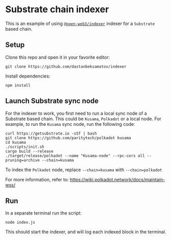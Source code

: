 # Substrate chain indexer

This is an example of using [`@open-web3/indexer`](https://github.com/open-web3-stack/open-web3.js) indexer for a `Substrate` based chain.

## Setup

Clone this repo and open it in your favorite editor:

`git clone https://github.com/dastanbeksamatov/indexer`

Install dependencies:

`npm install`

## Launch Substrate sync node

For the indexer to work, you first need to run a local sync node of a Substrate based chain. This could be `Kusama`, `Polkadot` or a local node. For example, to run the `Kusama` sync node, run the following code:

```
curl https://getsubstrate.io -sSf | bash
git clone https://github.com/paritytech/polkadot kusama
cd kusama
./scripts/init.sh
cargo build --release
./target/release/polkadot --name "Kusama-node" --rpc-cors all --pruning=archive --chain=kusama
```

To index the `Polkadot` node, replace `--chain=kusama` with `--chain=polkadot`

For more information, refer to: https://wiki.polkadot.network/docs/maintain-wss/

## Run

In a separate terminal run the script:

`node index.js`

This should start the indexer, and will log each indexed block in the terminal.
